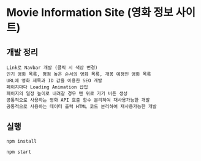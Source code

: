 # Movie Information Site (영화 정보 사이트)

## 개발 정리
```
Link로 Navbar 개발 (클릭 시 색상 변경)
인기 영화 목록, 평점 높은 순서의 영화 목록, 개봉 예정인 영화 목록
URL에 영화 제목과 ID 값을 이용한 SEO 개발
페이지마다 Loading Animation 삽입
페이지의 일정 높이로 내려갈 경우 맨 위로 가기 버튼 생성
공통적으로 사용하는 영화 API 호출 함수 분리하여 재사용가능한 개발
공통적으로 사용하는 데이터 출력 HTML 코드 분리하여 재사용가능한 개발
```

## 실행
```
npm install

npm start
```
